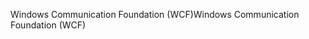 <span data-ttu-id="15dbd-101">Windows Communication Foundation (WCF)</span><span class="sxs-lookup"><span data-stu-id="15dbd-101">Windows Communication Foundation (WCF)</span></span>